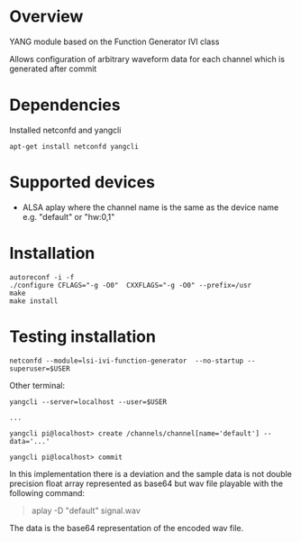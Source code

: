 # Overview

YANG module based on the Function Generator IVI class

Allows configuration of arbitrary waveform data for each channel which is generated after commit


# Dependencies
Installed netconfd and yangcli
```
apt-get install netconfd yangcli
```

# Supported devices
* ALSA aplay where the channel name is the same as the device name e.g. "default" or "hw:0,1"


# Installation
```
autoreconf -i -f
./configure CFLAGS="-g -O0"  CXXFLAGS="-g -O0" --prefix=/usr
make
make install
```

# Testing installation
```
netconfd --module=lsi-ivi-function-generator  --no-startup --superuser=$USER
```

Other terminal:
```
yangcli --server=localhost --user=$USER

...

yangcli pi@localhost> create /channels/channel[name='default'] --data='...'

yangcli pi@localhost> commit

```

In this implementation there is a deviation and the sample data is not double precision float array represented as base64 but wav file playable with the following command:

> aplay -D "default" signal.wav

The data is the base64 representation of the encoded wav file.
